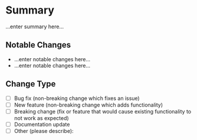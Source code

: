 # Summary

...enter summary here...

## Notable Changes

- ...enter notable changes here...
- ...enter notable changes here...

## Change Type

- [ ] Bug fix (non-breaking change which fixes an issue)
- [ ] New feature (non-breaking change which adds functionality)
- [ ] Breaking change (fix or feature that would cause existing functionality to not work as expected)
- [ ] Documentation update
- [ ] Other (please describe):
